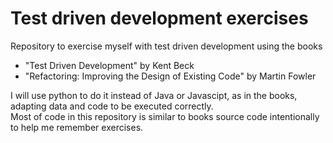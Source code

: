 # Test driven development exercises

Repository to exercise myself with test driven development using
the books
 * "Test Driven Development" by Kent Beck 
 * "Refactoring: Improving the Design of Existing Code" by Martin Fowler

I will use python to do it instead of Java or Javascipt, as in the books, adapting data and code to
be executed correctly.  
Most of code in this repository is similar to books source code intentionally to help me remember exercises.
